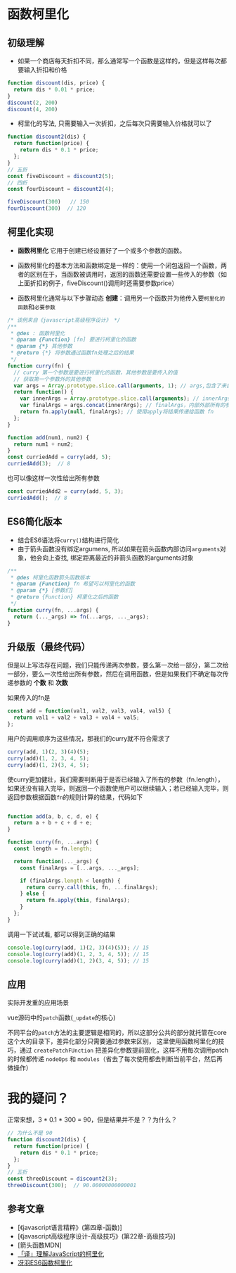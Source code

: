 # 函数柯里化



## 初级理解

- 如果一个商店每天折扣不同，那么通常写一个函数是这样的，但是这样每次都要输入折扣和价格

```javascript
function discount(dis, price) {
  return dis * 0.01 * price;
}
discount(2, 200)
discount(4, 200)
```

- 柯里化的写法, 只需要输入一次折扣，之后每次只需要输入价格就可以了

```javascript
function discount2(dis) {
  return function(price) {
    return dis * 0.1 * price;
  };
}
// 五折
const fiveDiscount = discount2(5);
// 四折
const fourDiscount = discount2(4);

fiveDiscount(300)   // 150
fourDiscount(300)  // 120

```





## 柯里化实现

- **函数柯里化** 它用于创建已经设置好了一个或多个参数的函数。
- 函数柯里化的基本方法和函数绑定是一样的：使用一个闭包返回一个函数，两者的区别在于，当函数被调用时，返回的函数还需要设置一些传入的参数（如上面折扣的例子，fiveDiscount()调用时还需要参数price）

- 函数柯里化通常与以下步骤动态 **创建**：调用另一个函数并为他传入要`柯里化的函数`和`必要参数`


```javascript
/* 该例来自《javascript高级程序设计》 */
/**
 * @des : 函数柯里化
 * @param {Function} [fn] 要进行柯里化的函数
 * @param {*} 其他参数
 * @return {*} 将参数通过函数fn处理之后的结果
 */
function curry(fn) {
  // curry 第一个参数是要进行柯里化的函数，其他参数是要传入的值
  // 获取第一个参数外的其他参数
  var args = Array.prototype.slice.call(arguments, 1); // args,包含了来自外部函数
  return function() {
    var innerArgs = Array.prototype.slice.call(arguments); // innerArgs，用来存放内部函数的所有参数
    var finalArgs = args.concat(innerArgs); // finalArgs，内部外部所有的参数
    return fn.apply(null, finalArgs); // 使用apply将结果传递给函数 fn
  };
}

function add(num1, num2) {
  return num1 + num2;
}
const curriedAdd = curry(add, 5);
curriedAdd(3);  // 8

```

也可以像这样一次性给出所有参数

```javascript
const curriedAdd2 = curry(add, 5, 3);
curriedAdd();  // 8

```




## ES6简化版本

- 结合ES6语法将`curry()`结构进行简化
- 由于箭头函数没有绑定argumens, 所以如果在箭头函数内部访问`arguments`对象，他会向上查找, 绑定距离最近的非箭头函数的arguments对象

```javascript
/**
 * @des 柯里化函数箭头函数版本
 * @param {Function} fn 希望可以柯里化的函数
 * @param {*} [参数们]
 * @return {Function} 柯里化之后的函数
 */
function curry(fn, ...args) {
  return (..._args) => fn(...args, ..._args);
}

```





## 升级版（最终代码）


但是以上写法存在问题，我们只能传递两次参数，要么第一次给一部分，第二次给一部分，要么一次性给出所有参数，然后在调用函数，但是如果我们不确定每次传递参数的 **个数** 和 **次数**

如果传入的fn是

```javascript
const add = function(val1, val2, val3, val4, val5) {
  return val1 + val2 + val3 + val4 + val5;
};
```

用户的调用顺序为这些情况，那我们的curry就不符合需求了

```javascript
curry(add, 1)(2, 3)(4)(5);
curry(add)(1, 2, 3, 4, 5);
curry(add)(1, 2)(3, 4, 5);
```

使curry更加健壮，我们需要判断用于是否已经输入了所有的参数（fn.length），
如果还没有输入完毕，则返回一个函数使用户可以继续输入；若已经输入完毕，则返回参数根据函数`fn`的规则计算的结果，代码如下


```javascript

function add(a, b, c, d, e) {
  return a + b + c + d + e;
}

function curry(fn, ...args) {
  const length = fn.length;

  return function(..._args) {
    const finalArgs = [...args, ..._args];

    if (finalArgs.length < length) {
      return curry.call(this, fn, ...finalArgs);
    } else {
      return fn.apply(this, finalArgs);
    }
  };
}

```
调用一下试试看,  都可以得到正确的结果

```javascript
console.log(curry(add, 1)(2, 3)(4)(5)); // 15
console.log(curry(add)(1, 2, 3, 4, 5)); // 15
console.log(curry(add)(1, 2)(3, 4, 5)); // 15
```




## 应用

实际开发重的应用场景


vue源码中的`patch`函数(`_update`的核心)

不同平台的`patch`方法的主要逻辑是相同的，所以这部分公共的部分就托管在core这个大的目录下，差异化部分只需要通过参数来区别，
这里使用函数柯里化的技巧，通过 `createPatchFUnction` 把差异化参数提前固化，这样不用每次调用patch的时候都传递 `nodeOps` 和 `modules`（省去了每次使用都去判断当前平台，然后再做操作）






# 我的疑问？

正常来想，3 * 0.1 * 300 = 90，但是结果并不是？？为什么？


```javascript
// 为什么不是 90
function discount2(dis) {
  return function(price) {
    return dis * 0.1 * price;
  };
}
// 五折
const threeDiscount = discount2(3);
threeDiscount(300);  // 90.00000000000001

```

## 参考文章

- [《javascript语言精粹》(第四章-函数)]
- [《javascript高级程序设计-高级技巧》(第22章-高级技巧)]
- [箭头函数MDN]
- [「译」理解JavaScript的柯里化](https://juejin.im/post/5bf18715e51d45244939acc5)
- [冴羽ES6函数柯里化](https://github.com/mqyqingfeng/Blog/issues/42)